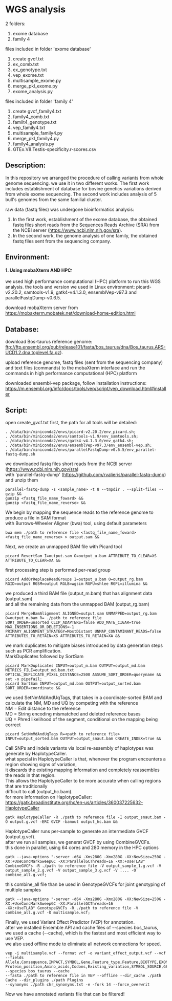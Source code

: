 # WGS analysis
 
2 folders:
1. exome database
2. family 4

files included in folder 'exome database'
1. create gvcf.txt
2. ex_comb.txt
3. ex_genotype.txt
4. vep_exome.txt
5. multisample_exome.py
6. merge_pkl_exome.py
7. exome_analysis.py

files included in folder 'family 4'
1. create gvcf_family4.txt
2. family4_comb.txt
3. familt4_genotype.txt
4. vep_family4.txt
5. multisample_family4.py
6. merge_pkl_family4.py
7. family4_analysis.py
8. GTEx.V8.Testis-specificity.r-scores.csv

## Description:

In this repository we arranged the procedure of calling variants from whole genome sequencing.
we use it in two different works. The first work includes establishment of database for bovine genetics 
variations derived from whole exome sequencing. The second work includes analysis of 5 bull's genomes
from the same familial cluster. 

raw data (fastq files) was undergone bioinformatics analysis:
1. In the first work, establishment of the exome database, the obtained fastq files short reads from
the Sequences Reads Archive (SRA) from the NCBI server (https://www.ncbi.nlm.nih.gov/sra).
2. In the second work, the genome analysis of one family, the obtained fastq files sent from the sequencing company.


## Environment:
#### 1. Using mobaXterm AND HPC:
we used high performance computational (HPC) platform to run this WGS analysis.
the tools and version we used in Linux environment: picard-v2.20.2, samtools-v1.9, 
gatk4-v4.1.3.0, ensemblVep-v97.3 and parallelFastqDump-v0.6.5.

download mobaXterm server from https://mobaxterm.mobatek.net/download-home-edition.html

## Database:
download Bos-taurus reference genome: 
ftp://ftp.ensembl.org/pub/release101/fasta/bos_taurus/dna/Bos_taurus.ARS-UCD1.2.dna.toplevel.fa.gz).

upload reference genome, fastq files (sent from the sequencing company) and text files (commands)
to the mobaXterm interface and run the commands in high performance  computational (HPC) platform

downloaded ensembl-vep package, follow installation instructions:
https://m.ensembl.org/info/docs/tools/vep/script/vep_download.html#installer

## Script:
open create_gvcf.txt
first, the path for all tools will be detailed:

```
. /data/bin/miniconda2/envs/picard-v2.20.2/env_picard.sh;
. /data/bin/miniconda2/envs/samtools-v1.9/env_samtools.sh;
. /data/bin/miniconda2/envs/gatk4-v4.1.3.0/env_gatk4.sh;
. /data/bin/miniconda2/envs/ensemblVep-v97.3/env_ensembl-vep.sh;
. /data/bin/miniconda2/envs/parallelFastqDump-v0.6.5/env_parallel-fastq-dump.sh
```

we downloaded fastq files short reads from the NCBI server (https://www.ncbi.nlm.nih.gov/sra)
<br> with 'parallel-fastq-dump' (https://github.com/rvalieris/parallel-fastq-dump) and unzip them

```
parallel-fastq-dump -s <sample_name> -t 8 --tmpdir . --split-files --gzip &&
gunzip <fastq_file_name_foward> &&
gunzip <fastq_file_name_reverse> &&
```

We begin by mapping the sequence reads to the reference genome to produce a file in SAM format
<br>with Burrows-Wheeler Aligner (bwa) tool, using default parameters

```
bwa mem ./path to reference file <fastq_file_name_foward> <fastq_file_name_reverse> > output.sam &&
```

Next, we create an unmapped BAM file with Picard tool

```
picard RevertSam I=output.sam O=output_u.bam ATTRIBUTE_TO_CLEAR=XS ATTRIBUTE_TO_CLEAR=XA &&
```

first processing step is performed per-read group

```
picard AddOrReplaceReadGroups I=output_u.bam O=output_rg.bam RGID=output RGSM=output RGLB=wgsim RGPU=shlee RGPL=illumina &&
```

we produced a third BAM file (output_m.bam) that has alignment data (output.sam)
<br> and all the remaining data from the unmapped BAM (output_rg.bam)

```
picard MergeBamAlignment ALIGNED=output.sam UNMAPPED=output_rg.bam O=output_m.bam R= ./path to reference file
SORT_ORDER=unsorted CLIP_ADAPTERS=false ADD_MATE_CIGAR=true MAX_INSERTIONS_OR_DELETIONS=-1 
PRIMARY_ALIGNMENT_STRATEGY=MostDistant UNMAP_CONTAMINANT_READS=false ATTRIBUTES_TO_RETAIN=XS ATTRIBUTES_TO_RETAIN=XA &&
```

we mark duplicates to mitigate biases introduced by data generation steps such as PCR amplification.
<br>MarkDuplicates followed by SortSam

```
picard MarkDuplicates INPUT=output_m.bam OUTPUT=output_md.bam METRICS_FILE=output_md.bam.txt 
OPTICAL_DUPLICATE_PIXEL_DISTANCE=2500 ASSUME_SORT_ORDER=queryname &&
set -o pipefail;
picard SortSam INPUT=output_md.bam OUTPUT=output_sorted.bam SORT_ORDER=coordinate &&
```

we used SetNmMdAndUqTags, that takes in a coordinate-sorted BAM and calculate the NM, MD and UQ by competing with the reference
<br>NM = Edit distance to the reference
<br>MD = String encoding mismatched and deleted reference bases
<br>UQ = Phred likelihood of the segment, conditional on the mapping being correct

```
picard SetNmMdAndUqTags R=<path to reference file> INPUT=output_sorted.bam OUTPUT=output_snaut.bam CREATE_INDEX=true &&
```

Call SNPs and indels variants via local re-assembly of haplotypes was generate by HaplotypeCaller.
<br>what special in HaplotypeCaller is that, whenever the program encounters a region showing signs of variation,
<br>it discards the existing mapping information and completely reassembles the reads in that region.
<br>This allows the HaplotypeCaller to be more accurate when calling regions that are traditionally
<br>difficult to call (output_hc.bam).
<br>for more information on HaplotypeCaller: https://gatk.broadinstitute.org/hc/en-us/articles/360037225632-HaplotypeCaller

```
gatk HaplotypeCaller -R ./path to reference file -I output_snaut.bam -O output.g.vcf -ERC GVCF -bamout output_hc.bam &&
```

HaplotypeCaller runs per-sample to generate an intermediate GVCF (output.g.vcf).
<br>after we run all samples, we generat GVCF by using CombineGVCFs.
<br>this done in parallel, using 64 cores and 280 memory in the HPC options

```
gatk --java-options "-server -d64 -Xms280G -Xmx280G -XX:NewSize=250G -XX:+UseConcMarkSweepGC -XX:ParallelGCThreads=16 -XX:+UseTLAB" CombineGVCFs -R ./path to reference file -V output_sample_1.g.vcf -V output_sample_2.g.vcf -V output_sample_3.g.vcf -V .... -O combine_all.g.vcf;
```

this combine_all file than be used in GenotypeGVCFs for joint genotyping of multiple samples

```
gatk --java-options "-server -d64 -Xms280G -Xmx280G -XX:NewSize=250G -XX:+UseConcMarkSweepGC -XX:ParallelGCThreads=16 
-XX:+UseTLAB" GenotypeGVCFs -R ./path to reference file -V combine_all.g.vcf -O multisample.vcf;
```

Finally, we used Variant Effect Predictor (VEP) for annotation.
<br>after we installed Ensemble API and cache files of --species bos_taurus,
<br>we used a cache (--cache), which is the fastest and most efficient way to use VEP.
<br>we also used offline mode to eliminate all network connections for speed.

```
vep -i multisample.vcf --format vcf -o variant_effect_output.vcf --vcf --fields Allele,Consequence,IMPACT,SYMBOL,Gene,Feature_type,Feature,BIOTYPE,EXON,INTRON,HGVSc,HGVSp,cDNA_position,CDS_position,
Protein_position,Amino_acids,Codons,Existing_variation,SYMBOL_SOURCE,GENE_PHENO,SIFT,AF --species bos_taurus --cache
--fasta ./path to reference file in VEP --offline --dir_cache ./path Cache --dir_plugins ./path Plugins 
--synonyms ./path chr_synonyms.txt -e -fork 14 --force_overwrit 
```

Now we have annotated variants file that can be filtered!



